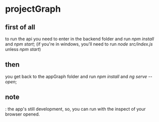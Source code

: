 # projectGraph

## first of all

to run the api you need to enter in the backend folder and run *npm install* and *npm start*;
(if you're in windows, you'll need to run *node src/index.js* unless *npm start*)

## then
you get back to the appGraph folder and run *npm install* and *ng serve --open*;

## note
: the app's still development, so, you can run with the inspect of your browser opened.
